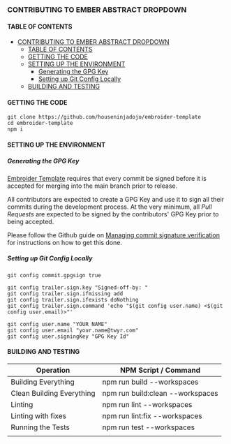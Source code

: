 ### CONTRIBUTING TO EMBER ABSTRACT DROPDOWN

#### TABLE OF CONTENTS

- [CONTRIBUTING TO EMBER ABSTRACT DROPDOWN](#contributing-to-ember-abstract-dropdown)
	- [TABLE OF CONTENTS](#table-of-contents)
	- [GETTING THE CODE](#getting-the-code)
	- [SETTING UP THE ENVIRONMENT](#setting-up-the-environment)
		- [Generating the GPG Key](#generating-the-gpg-key)
		- [Setting up Git Config Locally](#setting-up-git-config-locally)
	- [BUILDING AND TESTING](#building-and-testing)

#### GETTING THE CODE

```
git clone https://github.com/houseninjadojo/embroider-template
cd embroider-template
npm i
```

#### SETTING UP THE ENVIRONMENT

##### Generating the GPG Key

[Embroider Template](https://github.com/houseninjadojo/embroider-template) requires that every commit be signed before it is accepted for merging into the main branch prior to release.

All contributors are expected to create a GPG Key and use it to sign all their commits during the development process.
At the very minimum, all _Pull Requests_ are expected to be signed by the contributors' GPG Key prior to being accepted.

Please follow the Github guide on [Managing commit signature verification](https://help.github.com/en/github/authenticating-to-github/managing-commit-signature-verification) for instructions on how to get this done.

##### Setting up Git Config Locally

```
git config commit.gpgsign true

git config trailer.sign.key "Signed-off-by: "
git config trailer.sign.ifmissing add
git config trailer.sign.ifexists doNothing
git config trailer.sign.command 'echo "$(git config user.name) <$(git config user.email)>"'

git config user.name "YOUR NAME"
git config user.email "your.name@twyr.com"
git config user.signingKey "GPG Key Id"
```

#### BUILDING AND TESTING

| Operation                 | NPM Script / Command             |
| ------------------------- | -------------------------------- |
| Building Everything       | npm run build --workspaces       |
| Clean Building Everything | npm run build:clean --workspaces |
| Linting                   | npm run lint --workspaces        |
| Linting with fixes        | npm run lint:fix --workspaces    |
| Running the Tests         | npm run test --workspaces        |
|                           |                                  |
